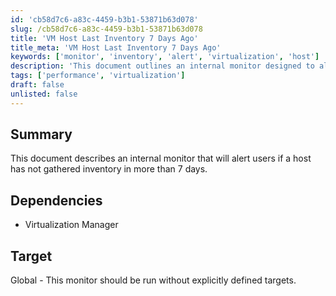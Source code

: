 ```yaml
---
id: 'cb58d7c6-a83c-4459-b3b1-53871b63d078'
slug: /cb58d7c6-a83c-4459-b3b1-53871b63d078
title: 'VM Host Last Inventory 7 Days Ago'
title_meta: 'VM Host Last Inventory 7 Days Ago'
keywords: ['monitor', 'inventory', 'alert', 'virtualization', 'host']
description: 'This document outlines an internal monitor designed to alert users if a host has not gathered inventory in more than 7 days, ensuring timely updates and management of resources.'
tags: ['performance', 'virtualization']
draft: false
unlisted: false
---
```


## Summary

This document describes an internal monitor that will alert users if a host has not gathered inventory in more than 7 days.

## Dependencies

- Virtualization Manager

## Target

Global - This monitor should be run without explicitly defined targets.